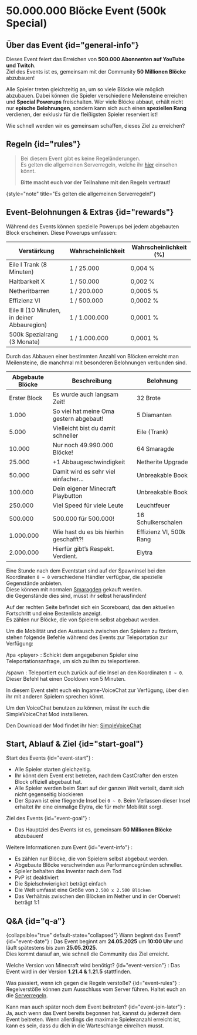 <primary-label ref="event-upcoming"/>
<secondary-label ref="500k-block-event-mc-version"/>
<secondary-label ref="500k-block-event-date"/>

# 50.000.000 Blöcke Event (500k Special)

## Über das Event {id="general-info"}

Dieses Event feiert das Erreichen von **500.000 Abonnenten auf YouTube und Twitch**. \
Ziel des Events ist es, gemeinsam mit der Community **50 Millionen Blöcke** abzubauen!

Alle Spieler treten gleichzeitig an, um so viele Blöcke wie möglich abzubauen.
Dabei können die Spieler verschiedene Meilensteine erreichen und **Special Powerups** freischalten.
Wer viele Blöcke abbaut, erhält nicht nur **epische Belohnungen**, sondern kann sich auch einen **speziellen Rang** verdienen,
der exklusiv für die fleißigsten Spieler reserviert ist!

Wie schnell werden wir es gemeinsam schaffen, dieses Ziel zu erreichen?

## Regeln {id="rules"}

> Bei diesem Event gibt es keine Regeländerungen. \
> Es gelten die allgemeinen Serverregeln, welche ihr [hier](rules.md) einsehen k&ouml;nnt.
>
> **Bitte macht euch vor der Teilnahme mit den Regeln vertraut!**
>
{style="note" title="Es gelten die allgemeinen Serverregeln!"}

## Event-Belohnungen & Extras {id="rewards"}
<tabs>
<tab title="Special Powerups" id="powerups">

Während des Events können spezielle Powerups bei jedem abgebauten Block erscheinen. Diese Powerups umfassen:

| Verstärkung                                 | Wahrscheinlichkeit | Wahrscheinlichkeit (%) |
|---------------------------------------------|--------------------|------------------------|
| Eile I Trank (8 Minuten)                    | 1 / 25.000         | 0,004 %                |
| Haltbarkeit X                               | 1 / 50.000         | 0,002 %                |
| Netheritbarren                              | 1 / 200.000        | 0,0005 %               |
| Effizienz VI                                | 1 / 500.000        | 0,0002 %               |
| Eile II (10 Minuten, in deiner Abbauregion) | 1 / 1.000.000      | 0,0001 %               |
| 500k Spezialrang (3 Monate)                 | 1 / 1.000.000      | 0,0001 %               |


</tab>
<tab title="Meilensteine" id="advancements">

Durch das Abbauen einer bestimmten Anzahl von Blöcken erreicht man Meilensteine, die manchmal mit besonderen Belohnungen verbunden sind.

| Abgebaute Blöcke | Beschreibung                            | Belohnung               |
|------------------|-----------------------------------------|-------------------------|
| Erster Block     | Es wurde auch langsam Zeit!             | 32 Brote                |
| 1.000            | So viel hat meine Oma gestern abgebaut! | 5 Diamanten             |
| 5.000            | Vielleicht bist du damit schneller      | Eile (Trank)            |
| 10.000           | Nur noch 49.990.000 Blöcke!             | 64 Smaragde             |
| 25.000           | +1 Abbaugeschwindigkeit                 | Netherite Upgrade       |
| 50.000           | Damit wird es sehr viel einfacher...    | Unbreakable Book        |
| 100.000          | Dein eigener Minecraft Playbutton       | Unbreakable Book        |
| 250.000          | Viel Speed für viele Leute              | Leuchtfeuer             |
| 500.000          | 500.000 für 500.000!                    | 16 Schulkerschalen      |
| 1.000.000        | Wie hast du es bis hierhin geschafft?! | Effizienz VI, 500k Rang |
| 2.000.000        | Hierfür gibt’s Respekt. Verdient.	      | Elytra                  |


</tab>
<tab title="Villager Shops" id="villagers">

Eine Stunde nach dem Eventstart sind auf der Spawninsel bei den Koordinaten `0 ~ 0` verschiedene Händler verfügbar, die spezielle Gegenstände anbieten. \
Diese können mit normalen [Smaragden](https://de.minecraft.wiki/w/Smaragd) gekauft werden. \
die Gegenstände dies sind, müsst ihr selbst herausfinden!

</tab>

<tab title="Punktestand &amp; Highscore" id="highscore">

Auf der rechten Seite befindet sich ein Scoreboard, das den aktuellen Fortschritt und eine Bestenliste anzeigt. \
Es zählen nur Blöcke, die von Spielern selbst abgebaut werden.

</tab>
<tab title="Teleportation" id="teleportation">

Um die Mobilität und den Austausch zwischen den Spielern zu fördern, stehen folgende Befehle während des Events zur Teleportation zur Verfügung:

/tpa &lt;player&gt;
: Schickt dem angegebenen Spieler eine Teleportationsanfrage, um sich zu ihm zu teleportieren.

/spawn
: Teleportiert euch zurück auf die Insel an den Koordinaten `0 ~ 0`.
Dieser Befehl hat einen Cooldown von 5 Minuten.

</tab>
<tab title="VoiceChat" id="voice-chat">

In diesem Event steht euch ein Ingame-VoiceChat zur Verfügung, über dien ihr mit anderen Spielern sprechen könnt.

Um den VoiceChat benutzen zu können, müsst ihr euch die SimpleVoiceChat Mod installieren.

Den Download der Mod findet ihr hier: [SimpleVoiceChat](https://modrinth.com/plugin/simple-voice-chat)

</tab>
</tabs>

## Start, Ablauf & Ziel {id="start-goal"}
Start des Events {id="event-start"}
:
- Alle Spieler starten gleichzeitig.
- Ihr könnt dem Event erst betreten, nachdem CastCrafter den ersten Block offiziell abgebaut hat.
- Alle Spieler werden beim Start auf der ganzen Welt verteilt, damit sich nicht gegenseitig blockieren
- Der Spawn ist eine fliegende Insel bei `0 ~ 0`. Beim Verlassen dieser Insel erhaltet ihr eine einmalige Elytra, die für mehr Mobilität sorgt.
 
Ziel des Events {id="event-goal"}
: 
- Das Hauptziel des Events ist es, gemeinsam **50 Millionen Blöcke** abzubauen!

Weitere Informationen zum Event {id="event-info"}
: 
- Es zählen nur Blöcke, die von Spielern selbst abgebaut werden.
- Abgebaute Blöcke verschwinden aus Performancegründen schneller.
- Spieler behalten das Inventar nach dem Tod
- PvP ist deaktiviert
- Die Spielschwierigkeit beträgt einfach
- Die Welt umfasst eine Größe von `2.500 x 2.500 Blöcken`
- Das Verhältnis zwischen den Blöcken im Nether und in der Oberwelt beträgt 1:1


## Q&A {id="q-a"}

{collapsible="true" default-state="collapsed"}
Wann beginnt das Event? {id="event-date"}
: Das Event beginnt am **24.05.2025** um **10:00 Uhr** und läuft spätestens bis zum **25.05.2025**. \
Dies kommt darauf an, wie schnell die Community das Ziel erreicht.

Welche Version von Minecraft wird benötigt? {id="event-version"}
: Das Event wird in der Version **1.21.4 & 1.21.5** stattfinden.

Was passiert, wenn ich gegen die Regeln verstoße? {id="event-rules"}
: Regelverstöße können zum Ausschluss vom Server führen. Haltet euch an die [Serverregeln](rules.md).

Kann man auch später noch dem Event beitreten? {id="event-join-later"}
: Ja, auch wenn das Event bereits begonnen hat, kannst du jederzeit dem Event beitreten. Wenn allerdings die maximale
Spieleranzahl erreicht ist, kann es sein, dass du dich in die Warteschlange einreihen musst.